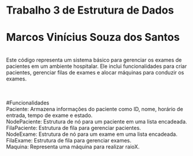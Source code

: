 # Trabalho 3 de Estrutura de Dados
# Marcos Vinícius Souza dos Santos
<br>
Este código representa um sistema básico para gerenciar os exames de pacientes em um ambiente hospitalar. Ele inclui funcionalidades para criar pacientes, gerenciar filas de exames e alocar máquinas para conduzir os exames.

<br><br>
#Funcionalidades
<br>
Paciente: Armazena informações do paciente como ID, nome, horário de entrada, tempo de exame e estado.<br>
NodePaciente: Estrutura de nó para um paciente em uma lista encadeada.<br>
FilaPaciente: Estrutura de fila para gerenciar pacientes.<br>
NodeExame: Estrutura de nó para um exame em uma lista encadeada.<br>
FilaExame: Estrutura de fila para gerenciar exames.<br>
Maquina: Representa uma máquina para realizar raioX.<br>
